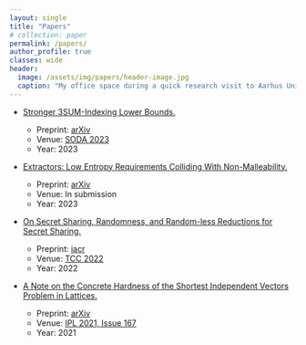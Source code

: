 ```yaml
---
layout: single
title: "Papers"
# collection: paper
permalink: /papers/
author_profile: true
classes: wide
header:
  image: /assets/img/papers/header-image.jpg
  caption: "My office space during a quick research visit to Aarhus University, Denmark"
---
```


* [Stronger 3SUM-Indexing Lower Bounds.](/paper/3sum)
    - Preprint: [arXiv](https://arxiv.org/abs/2203.09334)
    - Venue: [SODA 2023](https://www.siam.org/conferences/cm/program/accepted-papers/soda23-accepted-papers)
    - Year: 2023

* [Extractors: Low Entropy Requirements Colliding With Non-Malleability.](/paper/collision) 
    - Preprint: [arXiv](https://arxiv.org/abs/2111.04157)
    - Venue: In submission
    - Year: 2023

* [On Secret Sharing, Randomness, and Random-less Reductions for Secret Sharing.](/paper/on-secret-sharing)
    - Preprint: [iacr](https://eprint.iacr.org/2021/802)
    - Venue: [TCC 2022](https://tcc.iacr.org/2022/acceptedpapers.php)
    - Year: 2022

* [A Note on the Concrete Hardness of the Shortest Independent Vectors Problem in Lattices.](/paper/a-note-on-sivp)
    - Preprint: [arXiv](https://arxiv.org/abs/2005.11654)
    - Venue: [IPL 2021, Issue 167](https://www.sciencedirect.com/journal/information-processing-letters/vol/167/suppl/C)
    - Year: 2021


